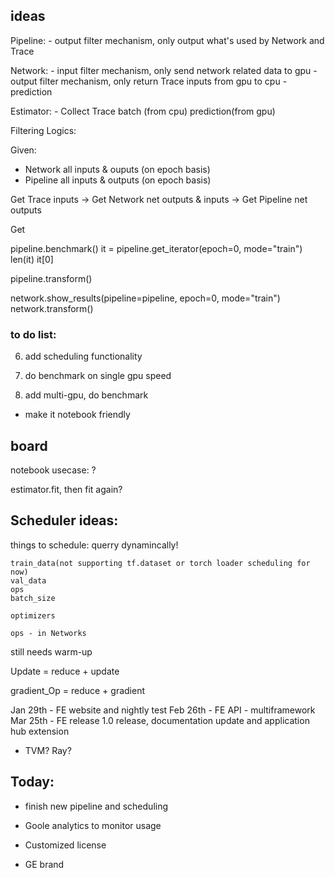 ## ideas

Pipeline:
	- output filter mechanism, only output what's used by Network and Trace


Network:
	- input filter mechanism, only send network related data to gpu
	- output filter mechanism, only return Trace inputs from gpu to cpu - prediction

Estimator:
	- Collect Trace
	batch (from cpu) prediction(from gpu)



Filtering Logics:

Given: 
* Network all inputs & ouputs (on epoch basis)
* Pipeline all inputs & outputs (on epoch basis)

Get Trace inputs -> Get Network net outputs & inputs -> Get Pipeline net outputs

Get 


pipeline.benchmark()
it = pipeline.get_iterator(epoch=0, mode="train")
len(it)
it[0]

pipeline.transform()


network.show_results(pipeline=pipeline, epoch=0, mode="train")
network.transform()



### to do list:

6. add scheduling functionality

7. do benchmark on single gpu speed

8. add multi-gpu, do benchmark

* make it notebook friendly

## board

notebook usecase: ?

estimator.fit, then fit again?



## Scheduler ideas:

things to schedule: querry dynamincally!

    train_data(not supporting tf.dataset or torch loader scheduling for now)
    val_data
    ops
    batch_size

    optimizers

    ops - in Networks


still needs warm-up

 Update = reduce + update

 gradient_Op = reduce + gradient


Jan 29th - FE website and nightly test
Feb 26th - FE API - multiframework
Mar 25th - FE release 1.0 release, documentation update and application hub extension

* TVM? Ray?



## Today:
* finish new pipeline and scheduling
 


 * Goole analytics to monitor usage
 * Customized license
 * GE brand